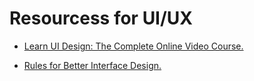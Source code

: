 # Resourcess for UI/UX 

- [Learn UI Design: The Complete Online Video Course.](https://learnui.design/)

- [Rules for Better Interface Design.](https://webdesign.tutsplus.com/articles/8-golden-rules-for-better-interface-design--cms-30886)


